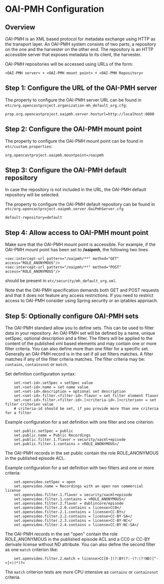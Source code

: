 OAI-PMH Configuration
=====================

Overview
--------

OAI-PMH is an XML based protocol for metadata exchange using HTTP as the transport layer. An OAI-PMH system consists
of two parts, a repository on the one and the harvester on the other end. The repository is an HTTP accessible server
that exposes metadata to its client, the harvester.

OAI-PMH repositories will be accessed using URLs of the form:

    <OAI-PMH server> + <OAI-PMH mount point> + <OAI-PMH Repository>

Step 1: Configure the URL of the OAI-PMH server
-----------------------------------------------

The property to configure the OAI-PMH server URL can be found in
`etc/org.opencastproject.organization-mh_default_org.cfg`:

    prop.org.opencastproject.oaipmh.server.hosturl=http://localhost:8080

Step 2: Configure the OAI-PMH mount point
-----------------------------------------

The property to configure the OAI-PMH mount point can be found in `etc/custom.properties`:

    org.opencastproject.oaipmh.mountpoint=/oaipmh

Step 3: Configure the OAI-PMH default repository
------------------------------------------------

In case the repository is not included in the URL, the OAI-PMH default repository will be selected.

The property to configure the OAI-PMH default repository can be found in
`etc/org.opencastproject.oaipmh.server.OaiPmhServer.cfg`

    default-repository=default

Step 4: Allow access to OAI-PMH mount point
-------------------------------------------

Make sure that the OAI-PMH mount point is accessible. For example, if the OAI-PMH mount point has
been set to **/oaipmh**, the following two lines

    <sec:intercept-url pattern="/oaipmh/**" method="GET" access="ROLE_ANONYMOUS"/>
    <sec:intercept-url pattern="/oaipmh/**" method="POST" access="ROLE_ANONYMOUS"/>

should be present in `etc/security/mh_default_org.xml`.

Note that the OAI-PMH specification demands both GET and POST requests and that
it does not feature any access restrictions. If you need to restrict access
to OAI-PMH consider using Spring security or an iptables approach.

Step 5: Optionally configure OAI-PMH sets
-----------------------------------------

The OAI-PMH standard allow you to define sets. This can be used to filter data in your repository.
An OAI-PMH set will be defined by a name, unique setSpec, optional description and a filter.
The filters will be applied to the content of the published xml based elements and may contain one
or more filter criteria. You can also define more than one filter for a specific set.
Generally an OAI-PMH record is in the set if all set filters matches. A filter matches if any of
the filter criteria matches. The filter criteria may be: `contains`, `containsnot` or `match`.

Set definition configuration syntax:

```properties
    set.<set-id>.setSpec = setSpec value
    set.<set-id>.name = set name value
    set.<set-id>.description = optional set description
    set.<set-id>.filter.<filter-id>.flavor = set filter element flavor
    set.<set-id>.filter.<filter-id>.[<criteria-id>.]<criterion> = set filter criterion value
    # criteria-id should be set, if you provide more than one criteria for a filter
```

Example configuration for a set definition with one filter and one criterion:

```properties
    set.public.setSpec = public
    set.public.name = Public Recordings
    set.public.filter.1.flavor = security/xacml+episode
    set.public.filter.1.contains = >ROLE_ANONYMOUS</
```

The OAI-PMH records in the set public contain the role ROLE_ANONYMOUS in the published episode ACL.

Example configuration for a set definition with two filters and one or more criteria:

```properties
    set.openvideo.setSpec = open
    set.openvideo.name = Recordings with an open non commercial license
    set.openvideo.filter.1.flavor = security/xacml+episode
    set.openvideo.filter.1.contains = >ROLE_ANONYMOUS</
    set.openvideo.filter.2.flavor = dublincore/episode
    set.openvideo.filter.2.0.contains = license>CC0</
    set.openvideo.filter.2.1.contains = license>CC-BY</
    set.openvideo.filter.2.2.contains = license>CC-BY-SA</
    set.openvideo.filter.2.3.contains = license>CC-BY-NC</
    set.openvideo.filter.2.4.contains = license>CC-BY-NC-SA</
```

The OAI-PMH records in the set "open" contain the role ROLE_ANONYMOUS in the published episode ACL
and a CC0 or CC-BY derivate license without ND attribute.
You can also define the second filter as one `match` criterion like:

```properties
    set.openvideo.filter.2.match = license>CC[0-](?:BY(?:-(?:(?!ND)[^-<]+))*)?<
```

The `match` criterion tests are more CPU intensive as `contains` or `containsnot` criteria.
